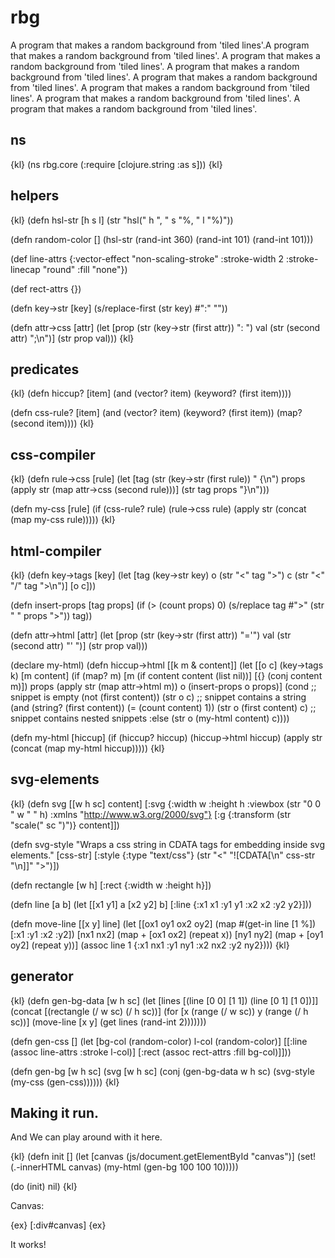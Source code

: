 # rbg
A program that makes a random background from 'tiled lines'.A program that makes a random background from 'tiled lines'.
A program that makes a random background from 'tiled lines'.
A program that makes a random background from 'tiled lines'.
A program that makes a random background from 'tiled lines'.
A program that makes a random background from 'tiled lines'.
A program that makes a random background from 'tiled lines'.
A program that makes a random background from 'tiled lines'.


## ns
{kl}
(ns rbg.core
  (:require [clojure.string :as s]))
{kl}

## helpers
{kl}
(defn hsl-str
  [h s l]
  (str "hsl(" h ", " s "%, " l "%)"))

(defn random-color
  []
  (hsl-str (rand-int 360) (rand-int 101) (rand-int 101)))

(def line-attrs
  {:vector-effect "non-scaling-stroke"
   :stroke-width 2
   :stroke-linecap "round"
   :fill "none"})

(def rect-attrs {})

(defn key->str
  [key]
  (s/replace-first (str key) #":" ""))

(defn attr->css
  [attr]
  (let [prop (str (key->str (first attr)) ": ")
        val (str (second attr) ";\n")]
    (str prop val)))
{kl}

## predicates
{kl}
(defn hiccup?
  [item]
  (and
   (vector? item)
   (keyword? (first item))))

(defn css-rule?
  [item]
  (and 
   (vector? item)
   (keyword? (first item))
   (map? (second item))))
{kl}

## css-compiler
{kl}
(defn rule->css
  [rule]
  (let [tag (str (key->str (first rule)) " {\n")
        props (apply str (map attr->css (second rule)))]
    (str tag props "}\n")))

(defn my-css
  [rule]
  (if (css-rule? rule)
    (rule->css rule)
    (apply str
           (concat (map my-css rule)))))
{kl}

## html-compiler
{kl}
(defn key->tags
  [key]
  (let [tag (key->str key)
        o (str "<" tag ">")
        c (str "<" "/" tag ">\n")]
    [o c]))

(defn insert-props
  [tag props]
  (if (> (count props) 0)
    (s/replace tag #">" (str " " props ">"))
    tag))

(defn attr->html
  [attr]
  (let [prop (str (key->str (first attr)) "='")
        val (str (second attr) "' ")]
    (str prop val)))

(declare my-html)
(defn hiccup->html
  [[k m & content]]
  (let [[o c] (key->tags k)
        [m content] (if (map? m)
                      [m (if content content (list nil))]
                      [{} (conj content m)])
        props (apply str (map attr->html m))
        o (insert-props o props)]
    (cond
      ;; snippet is empty
      (not (first content))
      (str o c)
      ;; snippet contains a string
      (and (string? (first content)) (= (count content) 1))
      (str o (first content) c)
      ;; snippet contains nested snippets
      :else
      (str o (my-html content) c))))

(defn my-html
  [hiccup]
  (if (hiccup? hiccup)
    (hiccup->html hiccup)
    (apply str
           (concat (map my-html hiccup)))))
{kl}

## svg-elements
{kl}
(defn svg
  [[w h sc] content]
  [:svg {:width w
         :height h
         :viewbox (str "0 0 " w " " h)
         :xmlns "http://www.w3.org/2000/svg"}
   [:g {:transform (str "scale(" sc ")")} content]])

(defn svg-style
  "Wraps a css string in CDATA tags for embedding inside svg elements."
  [css-str]
  [:style {:type "text/css"}
   (str "<" "![CDATA[\n"
        css-str
        "\n]]" ">")])

(defn rectangle
  [w h]
  [:rect {:width w
          :height h}])

(defn line
  [a b]
  (let [[x1 y1] a
        [x2 y2] b]
    [:line {:x1 x1
            :y1 y1
            :x2 x2
            :y2 y2}]))

(defn move-line
  [[x y] line]
  (let [[ox1 oy1 ox2 oy2] (map #(get-in line [1 %]) [:x1 :y1 :x2 :y2])
        [nx1 nx2] (map + [ox1 ox2] (repeat x))
        [ny1 ny2] (map + [oy1 oy2] (repeat y))]
    (assoc line 1 {:x1 nx1 :y1 ny1 :x2 nx2 :y2 ny2})))
{kl}

## generator
{kl}
(defn gen-bg-data
  [w h sc]
  (let [lines [(line [0 0] [1 1])
               (line [0 1] [1 0])]]
    (concat
     [(rectangle (/ w sc) (/ h sc))]
     (for [x (range (/ w sc))
           y (range (/ h sc))]
       (move-line [x y] (get lines (rand-int 2)))))))

(defn gen-css
  []
  (let [bg-col (random-color)
        l-col (random-color)]
    [[:line (assoc line-attrs :stroke l-col)]
     [:rect (assoc rect-attrs :fill bg-col)]]))

(defn gen-bg
  [w h sc]
  (svg [w h sc] (conj
       (gen-bg-data w h sc)
       (svg-style (my-css (gen-css))))))
{kl}

## Making it run.
And We can play around with it here.

{kl}
(defn init []
  (let [canvas (js/document.getElementById "canvas")]
    (set! (.-innerHTML canvas) (my-html (gen-bg 100 100 10)))))

(do (init) nil)
{kl}

Canvas:

{ex}
[:div#canvas]
{ex}

It works!

